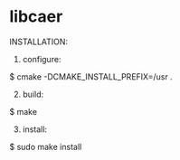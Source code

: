 # libcaer

INSTALLATION:

1) configure:

$ cmake -DCMAKE_INSTALL_PREFIX=/usr .

2) build:

$ make

3) install:

$ sudo make install
